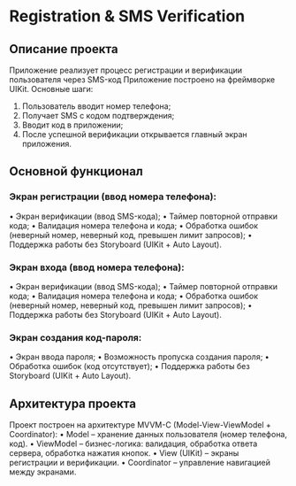 # Registration & SMS Verification

## Описание проекта
Приложение реализует процесс регистрации и верификации пользователя через SMS-код Приложение построено на фреймворке UIKit.
Основные шаги:
1.	Пользователь вводит номер телефона;
2.	Получает SMS с кодом подтверждения;
3.	Вводит код в приложении;
4.	После успешной верификации открывается главный экран приложения.

## Основной функционал

### Экран регистрации (ввод номера телефона):
•	Экран верификации (ввод SMS-кода);
•	Таймер повторной отправки кода;
•	Валидация номера телефона и кода;
•	Обработка ошибок (неверный номер, неверный код, превышен лимит запросов);
•	Поддержка работы без Storyboard (UIKit + Auto Layout).

### Экран входа (ввод номера телефона):
•	Экран верификации (ввод SMS-кода);
•	Таймер повторной отправки кода;
•	Валидация номера телефона и кода;
•	Обработка ошибок (неверный номер, неверный код, превышен лимит запросов);
•	Поддержка работы без Storyboard (UIKit + Auto Layout).

### Экран создания код-пароля:
•	Экран ввода пароля;
•	Возможность пропуска создания пароля;
•	Обработка ошибок (код отсутствует);
•	Поддержка работы без Storyboard (UIKit + Auto Layout).

## Архитектура проекта

Проект построен на архитектуре MVVM-C (Model-View-ViewModel + Coordinator):
	•	Model – хранение данных пользователя (номер телефона, код).
	•	ViewModel – бизнес-логика: валидация, обработка ответа сервера, обработка нажатия кнопок.
	•	View (UIKit) – экраны регистрации и верификации.
	•	Coordinator – управление навигацией между экранами.

